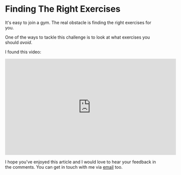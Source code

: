 # Finding The Right Exercises

It's easy to join a gym. The real obstacle is finding the right exercises for you.

One of the ways to tackle this challenge is to look at what exercises you should _avoid_.

I found this video:

<p>
<iframe width="560" height="315" src="https://www.youtube.com/embed/O6Y3WDY1tUo" frameborder="0" allow="accelerometer; autoplay; encrypted-media; gyroscope; picture-in-picture" allowfullscreen></iframe>
</p>

I hope you've enjoyed this article and I would love to hear your feedback in the comments. You can get in touch with me via [email](mailto:thisguylifts.com@outlook.com) too.
